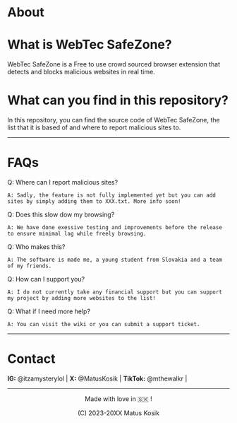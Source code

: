 # About
# What is WebTec SafeZone?
  WebTec SafeZone is a Free to use crowd sourced browser extension that detects and blocks malicious websites in real time. 
# What can you find in this repository?
  In this repository, you can find the source code of WebTec SafeZone, the list that it is based of and where to report malicious sites to.
  ***
# FAQs
  Q: Where can I report malicious sites?
    
    A: Sadly, the feature is not fully implemented yet but you can add sites by simply adding them to XXX.txt. More info soon!

  Q: Does this slow dow my browsing?

    A: We have done exessive testing and improvements before the release to ensure minimal lag while freely browsing.

  Q: Who makes this?

    A: The software is made me, a young student from Slovakia and a team of my friends.

  Q: How can I support you?

    A: I do not currently take any financial support but you can support my project by adding more websites to the list!

  Q: What if I need more help?

    A: You can visit the wiki or you can submit a support ticket.

***
# Contact
  **IG:** @itzamysterylol |
  **X:** @MatusKosik |
  **TikTok:** @mthewalkr |
***
  <p align="center"> Made with love in 🇸🇰 !
  
  <p align="center"> (C) 2023-20XX Matus Kosik
